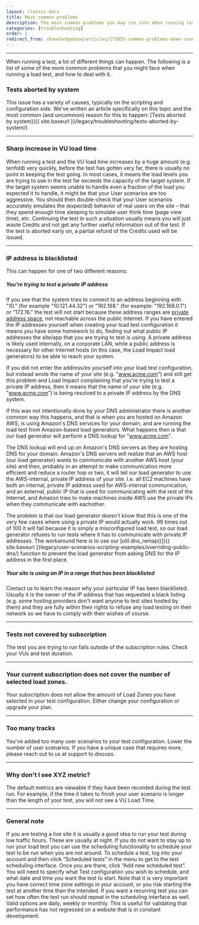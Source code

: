 ```yaml
---
layout: classic-docs
title: Most common problems
description: The most common problems you may run into when running load tests.
categories: [troubleshooting]
order: 1
redirect_from: /knowledgebase/articles/173855-common-problems-when-running-load-tests
---
```


***

When running a test, a lot of different things can happen. The following is a list of some of the more common problems that you might face when running a load test, and how to deal with it.

### Tests aborted by system

This issue has a variety of causes, typically on the scripting and configuration side. We've written an article specifically on this topic and the most common (and uncommon) reason for this to happen:  [Tests aborted by system]({{ site.baseurl }}/legacy/troubleshooting/tests-aborted-by-system/)


***


### Sharp increase in VU load time

When running a test and the VU load time increases by a huge amount (e.g. tenfold) very quickly, before the test has gotten very far, there is usually no point in keeping the test going. In most cases, it means the load levels you are trying to use in the test far exceeds the capacity of the target system. If the target system seems unable to handle even a fraction of the load you expected it to handle, it might be that your User scenarios are too aggressive. You should then double-check that your User scenarios accurately emulates the (expected) behavior of real users on the site – that they spend enough time sleeping to simulate user think time (page view time), etc. Continuing the test in such a situation usually means you will just waste Credits and not get any further useful information out of the test. If the test is aborted early on, a partial refund of the Credits used will be issued.

***

### IP address is blacklisted
This can happen for one of two different reasons:

##### You're trying to test a private IP address

If you see that the system tries to connect to an address beginning with "10." (for example "10.121.44.32") or "192.168." (for example: "192.168.0.1") or "172.16." the test will not start because these address ranges are [private address space](http://en.wikipedia.org/wiki/Private_network), not reachable across the public Internet. If you have entered the IP addresses yourself when creating your load test configuration it means you have some homework to do, finding out what public IP addresses the site/app that you are trying to test is using. A private address is likely used internally, on a corporate LAN, while a public address is necessary for other Internet hosts (in this case, the Load Impact load generators) to be able to reach your system.

If you did not enter the address/es yourself into your load test configuration, but instead wrote the name of your site (e.g. "www.acme.com") and still get this problem and Load Impact complaining that you're trying to test a private IP address, then it means that the name of your site (e.g. "www.acme.com") is being resolved to a private IP address by the DNS system.

If this was not intentionally done by your DNS administrator there is another common way this happens, and that is when you are hosted on Amazon AWS, is using Amazon's DNS services for your domain, and are running the load test from Amazon-based load generators. What happens then is that our load generator will perform a DNS lookup for "www.acme.com".

The DNS lookup will end up on Amazon's DNS servers as they are hosting DNS for your domain. Amazon's DNS servers will realize that an AWS host (our load generator) wants to communicate with another AWS host (your site) and then, probably in an attempt to make communication more efficient and reduce a router hop or two, it will tell our load generator to use the AWS-internal, private IP address of your site. I.e. all EC2 machines have both an internal, private IP address used for AWS-internal communication, and an external, public IP that is used for communicating with the rest of the Internet, and Amazon tries to make machines inside AWS use the private IPs when they communicate with eachother.

The problem is that our load generator doesn't know that this is one of the very few cases where using a private IP would actually work. 99 times out of 100 it will fail because it is simply a misconfigured load test, so our load generator refuses to run tests where it has to communicate with private IP addresses. The workaround here is to use our [util.dns_remap()]({{ site.baseurl }}legacy/user-scenarios-scripting-examples/overriding-public-dns/) function to prevent the load generator from asking DNS for the IP address in the first place.

##### Your site is using an IP in a range that has been blacklisted

Contact us to learn the reason why your particular IP has been blacklisted. Usually it is the owner of the IP address that has requested a black listing (e.g. some hosting providers don't want anyone to test sites hosted by them) and they are fully within their rights to refuse any load testing on their network so we have to comply with their wishes of course.

***

### Tests not covered by subscription

The test you are trying to run falls outside of the subscription rules.  Check your VUs and test duration.

***

### Your current subscription does not cover the number of selected load zones.

Your subscription does not allow the amount of Load Zones you have selected in your test configuration.  Either change your configuration or upgrade your plan.

***

### Too many tracks

You've added too many user scenarios to your test configuration.  Lower the number of user scenarios.   If you have a unique case that requires more, please reach out to us at support to discuss.

***

### Why don't I see XYZ metric?

The default metrics are viewable if they have been recorded during the test run.  For example, if the time it takes to finish your user scenario is longer than the length of your test, you will not see a VU Load Time.

***

### General note

If you are testing a live site it is usually a good idea to run your test during low traffic hours. These are usually at night. If you do not want to stay up to run your load test you can use the scheduling functionality to schedule your test to be run when you are not around. To schedule a test, log into your account and then click “Scheduled tests” in the menu to get to the test scheduling interface. Once you are there, click “Add new scheduled test”. You will need to specify what Test configuration you wish to schedule, and what date and time you want the test to start. Note that it is very important you have correct time zone settings in your account, or you risk starting the test at another time than the intended. If you want a recurring test you can set how often the test run should repeat in the scheduling interface as well. Valid options are daily, weekly or monthly. This is useful for validating that performance has not regressed on a website that is in constant development.
